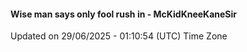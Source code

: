 #### Wise man says only fool rush in - McKidKneeKaneSir
Updated on 29/06/2025 - 01:10:54 (UTC) Time Zone
